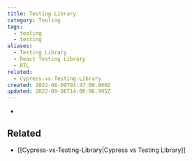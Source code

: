 ```yaml
---
title: Testing Library
category: Tooling
tags:
  - tooling
  - testing
aliases:
  - Testing Library
  - React Testing Library
  - RTL
related:
  - Cypress-vs-Testing-Library
created: 2022-08-09T01:47:00.000Z
updated: 2022-09-06T14:00:06.995Z
---
```


<Metadata />

-

## Related

- [[Cypress-vs-Testing-Library|Cypress vs Testing Library]]
